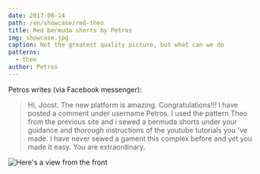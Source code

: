 ```yaml
---
date: 2017-08-14
path: /en/showcase/red-theo
title: Red bermuda shorts by Petros
img: showcase.jpg
caption: Not the greatest quality picture, but what can we do
patterns:
  - theo
author: Petros
---
```


Petros writes (via Facebook messenger):

> Hi, Joost. The new platform is amazing. Congratulations!!! I have posted a comment under username Petros. I used the pattern Theo from the previous site and i sewed a bermuda shorts under your guidance and thorough instructions of the youtube tutorials you 've made. I have never sewed a gament this complex before and yet you made it easy. You are extraordinary.

![Here's a view from the front](2.jpg)